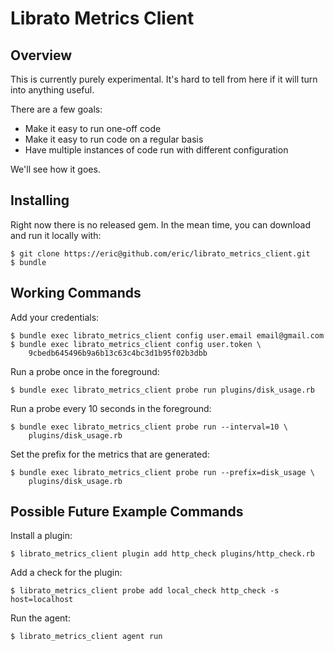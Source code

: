 # Librato Metrics Client

## Overview

This is currently purely experimental. It's hard to tell from here if it will
turn into anything useful.

There are a few goals:

* Make it easy to run one-off code
* Make it easy to run code on a regular basis
* Have multiple instances of code run with different configuration

We'll see how it goes.

## Installing

Right now there is no released gem. In the mean time, you can download and 
run it locally with:

    $ git clone https://eric@github.com/eric/librato_metrics_client.git
    $ bundle


## Working Commands

Add your credentials:

    $ bundle exec librato_metrics_client config user.email email@gmail.com
    $ bundle exec librato_metrics_client config user.token \
        9cbedb645496b9a6b13c63c4bc3d1b95f02b3dbb

Run a probe once in the foreground:

    $ bundle exec librato_metrics_client probe run plugins/disk_usage.rb

Run a probe every 10 seconds in the foreground:

    $ bundle exec librato_metrics_client probe run --interval=10 \
        plugins/disk_usage.rb

Set the prefix for the metrics that are generated:

    $ bundle exec librato_metrics_client probe run --prefix=disk_usage \
        plugins/disk_usage.rb


## Possible Future Example Commands


Install a plugin:

    $ librato_metrics_client plugin add http_check plugins/http_check.rb

Add a check for the plugin:

    $ librato_metrics_client probe add local_check http_check -s host=localhost

Run the agent:

    $ librato_metrics_client agent run

